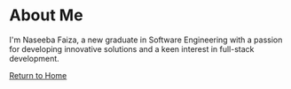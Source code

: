 # About Me

I'm Naseeba Faiza, a new graduate in Software Engineering with a passion for developing innovative solutions and a keen interest in full-stack development.

[Return to Home](./README.md)
